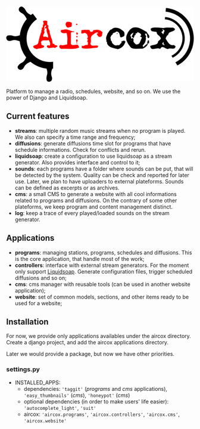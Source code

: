 ![](/data/logo.png)

Platform to manage a radio, schedules, website, and so on. We use the power of Django and Liquidsoap.

## Current features
* **streams**: multiple random music streams when no program is played. We also can specify a time range and frequency;
* **diffusions**: generate diffusions time slot for programs that have schedule informations. Check for conflicts and rerun.
* **liquidsoap**: create a configuration to use liquidsoap as a stream generator. Also provides interface and control to it;
* **sounds**: each programs have a folder where sounds can be put, that will be detected by the system. Quality can be check and reported for later use. Later, we plan to have uploaders to external plateforms. Sounds can be defined as excerpts or as archives.
* **cms**: a small CMS to generate a website with all cool informations related to programs and diffusions. On the contrary of some other plateforms, we keep program and content management distinct.
* **log**: keep a trace of every played/loaded sounds on the stream generator.

## Applications
* **programs**: managing stations, programs, schedules and diffusions. This is the core application, that handle most of the work;
* **controllers**: interface with external stream generators. For the moment only support [Liquidsoap](http://liquidsoap.fm/). Generate configuration files, trigger scheduled diffusions and so on;
* **cms**: cms manager with reusable tools (can be used in another website application);
* **website**: set of common models, sections, and other items ready to be used for a website;

## Installation
For now, we provide only applications availables under the aircox directory. Create a django project, and add the aircox applications directory.

Later we would provide a package, but now we have other priorities.

### settings.py
* INSTALLED_APPS:
    - dependencies: `'taggit'` (*programs* and *cms* applications),
                    `'easy_thumbnails'` (*cms*), `'honeypot'` (*cms*)
    - optional dependencies (in order to make users' life easier): `'autocomplete_light'`, `'suit'`
    - aircox: `'aircox.programs'`, `'aircox.controllers'`, `'aircox.cms'`, `'aircox.website'`


